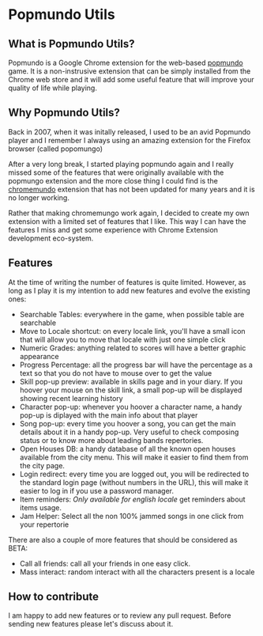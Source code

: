 # Popmundo Utils

## What is Popmundo Utils?
Popmundo is a Google Chrome extension for the web-based [popmundo](https://www.popmundo.com) game.
It is a non-instrusive extension that can be simply installed from the Chrome web store and it will add some useful feature that will improve your quality of life while playing.

## Why Popmundo Utils?
Back in 2007, when it was initally released, I used to be an avid Popmundo player and I remember I always using an amazing extension for the Firefox browser (called popomungo)

After a very long break, I started playing popmundo again and I really missed some of the features that were originally available with the popmungo extension and the more close thing I could find is the [chromemundo](https://github.com/lahunoxnaakal/chromomundo) extension that has not been updated for many years and it is no longer working.

Rather that making chromemungo work again, I decided to create my own extension with a limited set of features that I like. This way I can have the features I miss and get some experience with Chrome Extension development eco-system.

## Features
At the time of writing the number of features is quite limited. However, as long as I play it is my intention to add new features and evolve the existing ones:

- Searchable Tables: everywhere in the game, when possible table are searchable
- Move to Locale shortcut: on every locale link, you'll have a small icon that will allow you to move that locale with just one simple click
- Numeric Grades: anything related to scores will have a better graphic appearance
- Progress Percentage: all the progress bar will have the percentage as a text so that you do not have to mouse over to get the value
- Skill pop-up preview: available in skills page and in your diary. If you hoover your mouse on the skill link, a small pop-up will be displayed showing recent learning history
- Character pop-up: whenever you hoover a character name, a handy pop-up is diplayed with the main info about that player
- Song pop-up: every time you hoover a song, you can get the main details about it in a handy pop-up. Very useful to check composing status or to know more about leading bands repertories.
- Open Houses DB: a handy database of all the known open houses available from the city menu. This will make it easier to find them from the city page.
- Login redirect: every time you are logged out, you will be redirected to the standard login page (without numbers in the URL), this will make it easier to log in if you use a password manager.
- Item reminders: *Only available for english locale* get reminders about items usage.
- Jam Helper: Select all the non 100% jammed songs in one click from your repertorie

There are also a couple of more features that should be considered as BETA:

- Call all friends: call all your friends in one easy click.
- Mass interact: random interact with all the characters present is a locale 

## How to contribute
I am happy to add new features or to review any pull request. Before sending new features please let's discuss about it.